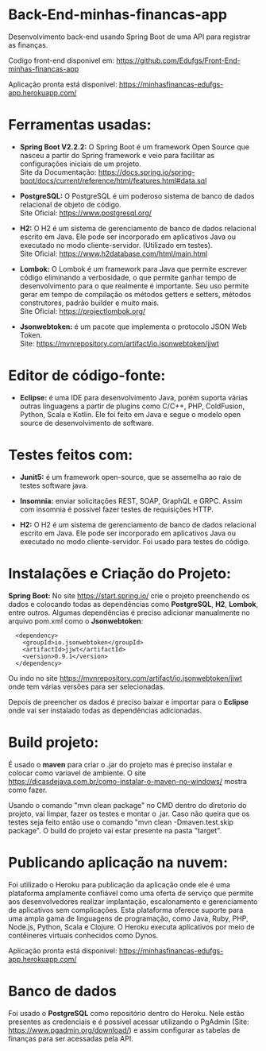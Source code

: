 # Back-End-minhas-financas-app

Desenvolvimento back-end usando Spring Boot de uma API para registrar as finanças.

Codigo front-end disponivel em: https://github.com/Edufgs/Front-End-minhas-financas-app

Aplicação pronta está disponivel: https://minhasfinancas-edufgs-app.herokuapp.com/

# Ferramentas usadas:
* <b>Spring Boot V2.2.2:</b> O Spring Boot é um framework Open Source que nasceu a partir do Spring framework e veio para facilitar as configurações iniciais de um projeto.
  <br>Site da Documentação: https://docs.spring.io/spring-boot/docs/current/reference/html/features.html#data.sql
  
* <b>PostgreSQL:</b> O PostgreSQL é um poderoso sistema de banco de dados relacional de objeto de código.
  <br>Site Oficial: https://www.postgresql.org/

* <b>H2:</b> O H2 é um sistema de gerenciamento de banco de dados relacional escrito em Java. Ele pode ser incorporado em aplicativos Java ou executado no modo cliente-servidor. (Utilizado em testes).
  <br>Site Oficial: https://www.h2database.com/html/main.html

* <b>Lombok:</b> O Lombok é um framework para Java que permite escrever código eliminando a verbosidade, o que permite ganhar tempo de desenvolvimento para o que realmente é importante. Seu uso permite gerar em tempo de compilação os métodos getters e setters, métodos construtores, padrão builder e muito mais.
 <br>Site Oficial: https://projectlombok.org/

* <b>Jsonwebtoken:</b> é um pacote que implementa o protocolo JSON Web Token.
<br>Site: https://mvnrepository.com/artifact/io.jsonwebtoken/jjwt

# Editor de código-fonte:
* <b>Eclipse:</b> é uma IDE para desenvolvimento Java, porém suporta várias outras linguagens a partir de plugins como C/C++, PHP, ColdFusion, Python, Scala e Kotlin. Ele foi feito em Java e segue o modelo open source de desenvolvimento de software.

# Testes feitos com:
* <b>Junit5:</b> é um framework open-source, que se assemelha ao raio de testes software java.

* <b>Insomnia:</b> enviar solicitações REST, SOAP, GraphQL e GRPC. Assim com insomnia é possivel fazer testes de requisições HTTP.

* <b>H2:</b> O H2 é um sistema de gerenciamento de banco de dados relacional escrito em Java. Ele pode ser incorporado em aplicativos Java ou executado no modo cliente-servidor. Foi usado para testes do código.

# Instalações e Criação do Projeto: 

<b>Spring Boot:</b> No site https://start.spring.io/ crie o projeto preenchendo os dados e colocando todas as dependências como <b>PostgreSQL</b>, <b>H2</b>, <b>Lombok</b>, entre outros. Algumas dependências é preciso adicionar manualmente no arquivo pom.xml como o <b>Jsonwebtoken</b>:

```
  <dependency>
	<groupId>io.jsonwebtoken</groupId>
	<artifactId>jjwt</artifactId>
	<version>0.9.1</version>
  </dependency>
```

Ou indo no site https://mvnrepository.com/artifact/io.jsonwebtoken/jjwt onde tem várias versões para ser selecionadas.

Depois de preencher os dados é preciso baixar e importar para o <b>Eclipse</b> onde vai ser instalado todas as dependências adicionadas.

# Build projeto:

É usado o <b>maven</b> para criar o .jar do projeto mas é preciso instalar e colocar como variavel de ambiente. O site https://dicasdejava.com.br/como-instalar-o-maven-no-windows/ mostra como fazer.

Usando o comando "mvn clean package" no CMD dentro do diretorio do projeto, vai limpar, fazer os testes e montar o .jar. Caso não queira que os testes seja feito então use o comando "mvn clean -Dmaven.test.skip package". O build do projeto vai estar presente na pasta "target".

# Publicando aplicação na nuvem:
Foi utilizado o Heroku para publicação da aplicação onde ele é uma plataforma amplamente confiável como uma oferta de serviço que permite aos desenvolvedores realizar implantação, escalonamento e gerenciamento de aplicativos sem complicações. Esta plataforma oferece suporte para uma ampla gama de linguagens de programação, como Java, Ruby, PHP, Node.js, Python, Scala e Clojure. O Heroku executa aplicativos por meio de contêineres virtuais conhecidos como Dynos.

Aplicação pronta está disponivel: https://minhasfinancas-edufgs-app.herokuapp.com/

# Banco de dados
Foi usado o <b>PostgreSQL</b> como repositório dentro do Heroku. Nele estão presentes as credenciais e é possível acessar utilizando o PgAdmin (Site: https://www.pgadmin.org/download/) e assim configurar as tabelas de finanças para ser acessadas pela API.
